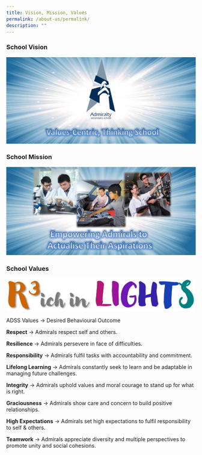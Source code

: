 ```yaml
---
title: Vision, Mission, Values
permalink: /about-us/permalink/
description: ""
---
```

### School Vision
![](/images/school%20vision.jpg)

### School Mission
![](/images/mission_inkscape.png)

### School Values
![](/images/rich%20in%20lights.JPG)

ADSS Values -> Desired Behavioural Outcome

**Respect**	 -> Admirals respect self and others.

**Resilience** -> Admirals persevere in face of difficulties.

**Responsibility** -> Admirals fulfil tasks with accountability and commitment.

**Lifelong Learning** -> Admirals constantly seek to learn and be adaptable in managing future challenges.

**Integrity** -> Admirals uphold values and moral courage to stand up for what is right.

**Graciousness** -> Admirals show care and concern to build positive relationships.

**High Expectations** -> Admirals set high expectations to fulfil responsibility to self & others.

**Teamwork** -> Admirals appreciate diversity and multiple perspectives to promote unity and social cohesions.